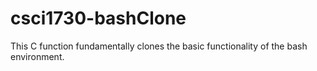 # csci1730-bashClone
This C function fundamentally clones the basic functionality of the bash environment.

